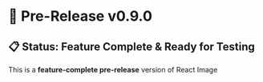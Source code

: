 # 🚀 Pre-Release v0.9.0

## 📋 Status: Feature Complete & Ready for Testing

This is a **feature-complete pre-release** version of React Image